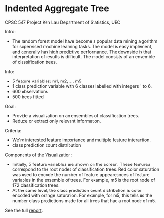 
Indented Aggregate Tree
=======================================

CPSC 547 Project
Ken Lau
Department of Statistics, UBC

Intro:
- The random forest model have become a popular data mining algorithm for supervised machine learning tasks. The model is easy implement, and generally has high predictive performance. The downside is that interpretation of resutls is difficult. The model consists of an ensemble of classification trees. 

Info:
- 5 feature variables: m1, m2, ..., m5
- 1 class prediction variable with 6 classes labelled with integers 1 to 6.
- 600 observations
- 500 trees fitted

Goal:
- Provide a visualization on an ensembles of classification trees.
- Reduce or extract only relevant information.

Criteria:
- We're interested feature importance and multiple feature interaction.
- class prediction count distribution

Components of the Visualization:
- Initially, 5 feature variables are shown on the screen. These features correspond to the root nodes of classification trees. Red color saturation was used to encode the number of feature appeareances of feature variables in the ensemble of trees. For example, m5 is the root node of 172 classification trees.
- At the same level, the class prediction count distribution is color encoded with orange saturation. For example, for m5, this tells us the number class predictions made for all trees that had a root node of m5.

See the full [report](http://kenlau177.github.io/Indented-Agg-Tree/cpsc547-writeup-final2.pdf).



